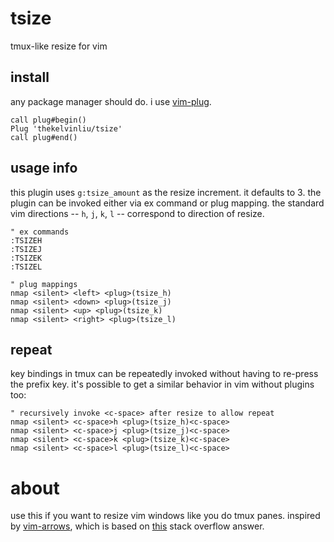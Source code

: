 # tsize
tmux-like resize for vim

## install
any package manager should do.
i use [vim-plug](https://github.com/junegunn/vim-plug).

```vim
call plug#begin()
Plug 'thekelvinliu/tsize'
call plug#end()
```

## usage info
this plugin uses `g:tsize_amount` as the resize increment.
it defaults to 3.
the plugin can be invoked either via ex command or plug mapping.
the standard vim directions -- `h`, `j`, `k`, `l` -- correspond to direction of resize.

```vim
" ex commands
:TSIZEH
:TSIZEJ
:TSIZEK
:TSIZEL

" plug mappings
nmap <silent> <left> <plug>(tsize_h)
nmap <silent> <down> <plug>(tsize_j)
nmap <silent> <up> <plug>(tsize_k)
nmap <silent> <right> <plug>(tsize_l)
```

## repeat
key bindings in tmux can be repeatedly invoked without having to re-press the prefix key.
it's possible to get a similar behavior in vim without plugins too:

```vim
" recursively invoke <c-space> after resize to allow repeat
nmap <silent> <c-space>h <plug>(tsize_h)<c-space>
nmap <silent> <c-space>j <plug>(tsize_j)<c-space>
nmap <silent> <c-space>k <plug>(tsize_k)<c-space>
nmap <silent> <c-space>l <plug>(tsize_l)<c-space>
```

# about
use this if you want to resize vim windows like you do tmux panes.
inspired by [vim-arrows](https://github.com/brtjkzl/vim-arrows),
which is based on [this](https://stackoverflow.com/a/36653470) stack overflow answer.
